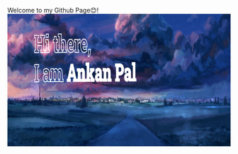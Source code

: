 Welcome to my Github Page😊!
<img align="center" alt="Coding" width="880" height="300" top="0px" src="New Project.png">
